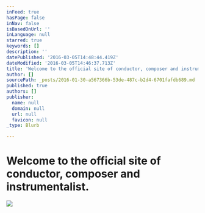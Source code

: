 ```yaml
---
inFeed: true
hasPage: false
inNav: false
isBasedOnUrl: ''
inLanguage: null
starred: true
keywords: []
description: ''
datePublished: '2016-03-05T14:48:44.419Z'
dateModified: '2016-03-05T14:46:37.713Z'
title: 'Welcome to the official site of conductor, composer and instrumentalist.'
author: []
sourcePath: _posts/2016-01-30-a567366b-53de-487c-b2d4-6701fafdb689.md
published: true
authors: []
publisher:
  name: null
  domain: null
  url: null
  favicon: null
_type: Blurb

---
```

# Welcome to the official site of conductor, composer and instrumentalist.
![](https://the-grid-user-content.s3-us-west-2.amazonaws.com/6f72f00f-b42e-431f-b801-5ae87164bdcb.jpg)